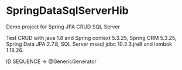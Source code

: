 # SpringDataSqlServerHib

Demo project for Spring JPA CRUD SQL Server

Test CRUD with java 1.8 and Spring context 5.3.25, Spring ORM 5.3.25, Spring Data JPA 2.7.8, SQL Server mssql jdbc 10.2.3.jre8 and lombok 1.18.26.

ID SEQUENCE -> @GenericGenerator
